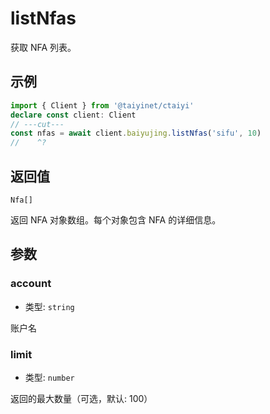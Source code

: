 # listNfas

获取 NFA 列表。

## 示例

```ts twoslash
import { Client } from '@taiyinet/ctaiyi'
declare const client: Client
// ---cut---
const nfas = await client.baiyujing.listNfas('sifu', 10)
//    ^?
```

## 返回值

`Nfa[]`

返回 NFA 对象数组。每个对象包含 NFA 的详细信息。

## 参数

### account

- 类型: `string`

账户名

### limit

- 类型: `number`

返回的最大数量（可选，默认: 100）

